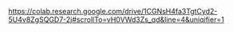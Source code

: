 https://colab.research.google.com/drive/1CGNsH4fa3TgtCyd2-5U4v8ZgSQGD7-2j#scrollTo=vH0VWd3Zs_qd&line=4&uniqifier=1

